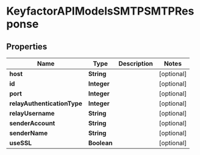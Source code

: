 

# KeyfactorAPIModelsSMTPSMTPResponse


## Properties

| Name | Type | Description | Notes |
|------------ | ------------- | ------------- | -------------|
|**host** | **String** |  |  [optional] |
|**id** | **Integer** |  |  [optional] |
|**port** | **Integer** |  |  [optional] |
|**relayAuthenticationType** | **Integer** |  |  [optional] |
|**relayUsername** | **String** |  |  [optional] |
|**senderAccount** | **String** |  |  [optional] |
|**senderName** | **String** |  |  [optional] |
|**useSSL** | **Boolean** |  |  [optional] |



